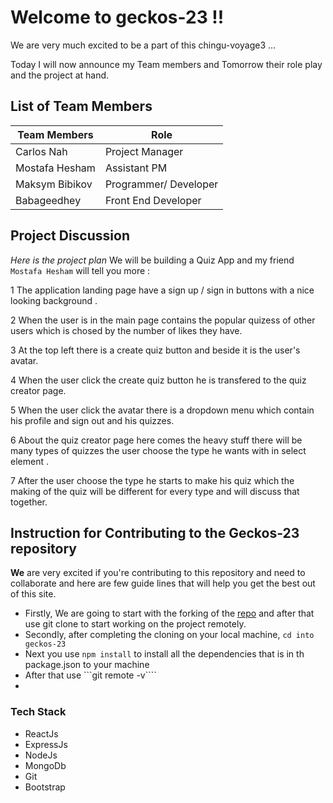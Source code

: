 # Welcome to  geckos-23 !!
We are very much excited to be a part of this chingu-voyage3 ...

Today I will now announce my Team members and Tomorrow their role play and the project at hand.

## List of Team Members

Team Members | Role 
------------ | -----------
Carlos Nah   | Project Manager
Mostafa Hesham | Assistant PM
Maksym Bibikov | Programmer/ Developer
Babageedhey | Front End Developer


## Project Discussion
*Here is the project plan*
We will be building a Quiz App and my friend `Mostafa Hesham` will tell you more :

1 The application landing page have a sign up / sign in buttons with a nice looking background .

2 When the user is in the main page contains the popular quizess of other users which is chosed by the number of likes they have.

3 At the top left there is a create quiz button and beside it is the user's avatar.

4 When the user click the create quiz button he is transfered to the quiz creator page. 

5 When the user click the avatar there is a dropdown menu which contain his profile and sign out and his quizzes.

6 About the quiz creator page here comes the heavy stuff there will be many types of quizzes the user choose the type he wants with in select element .

7 After the user choose the type he starts to make his quiz which the making of the quiz will be different for every type and will discuss that together. 

## Instruction for  Contributing to the Geckos-23 repository
**We** are very excited if you're  contributing to this repository and need to collaborate and here are few guide lines that will help you get the best out of this site.
* Firstly, We are going to start with the forking of the [repo](https://github.com/chingu-voyage-3/geckos-23) and after that use git clone to start working on the project remotely.
* Secondly, after completing the cloning on your local machine,  ```cd into  geckos-23```
* Next you use ```npm install``` to install all the dependencies that is in th package.json to your machine
* After that use ```git remote -v````
*

### Tech Stack
- ReactJs
- ExpressJs
- NodeJs
- MongoDb
- Git
- Bootstrap
